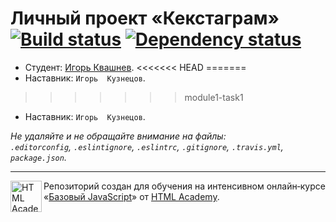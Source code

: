 # Личный проект «Кекстаграм» [![Build status][travis-image]][travis-url] [![Dependency status][dependency-image]][dependency-url]

* Студент: [Игорь Квашнев](https://up.htmlacademy.ru/javascript/4/user/4977).
<<<<<<< HEAD
=======
* Наставник: `Игорь  Кузнецов`.
>>>>>>> module1-task1


* Наставник: `Игорь  Кузнецов`.




_Не удаляйте и не обращайте внимание на файлы:_<br>
_`.editorconfig`, `.eslintignore`, `.eslintrc`, `.gitignore`, `.travis.yml`, `package.json`._

---

<a href="https://htmlacademy.ru/intensive/javascript"><img align="left" width="50" height="50" title="HTML Academy" src="https://up.htmlacademy.ru/static/img/intensive/javascript/logo-for-github.svg"></a>

Репозиторий создан для обучения на интенсивном онлайн‑курсе «[Базовый JavaScript](https://htmlacademy.ru/intensive/javascript)» от [HTML Academy](https://htmlacademy.ru).

[travis-image]: https://travis-ci.org/htmlacademy-javascript/4977-kekstagram.svg?branch=master
[travis-url]: https://travis-ci.org/htmlacademy-javascript/4977-kekstagram
[dependency-image]: https://david-dm.org/htmlacademy-javascript/4977-kekstagram.svg?style=flat-square
[dependency-url]: https://david-dm.org/htmlacademy-javascript/4977-kekstagram
